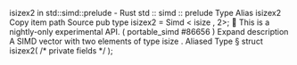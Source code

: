 isizex2 in std::simd::prelude - Rust
std
::
simd
::
prelude
Type Alias
isizex2
Copy item path
Source
pub type isizex2 =
Simd
<
isize
, 2>;
🔬
This is a nightly-only experimental API. (
portable_simd
#86656
)
Expand description
A SIMD vector with two elements of type
isize
.
Aliased Type
§
struct isizex2(
/* private fields */
);